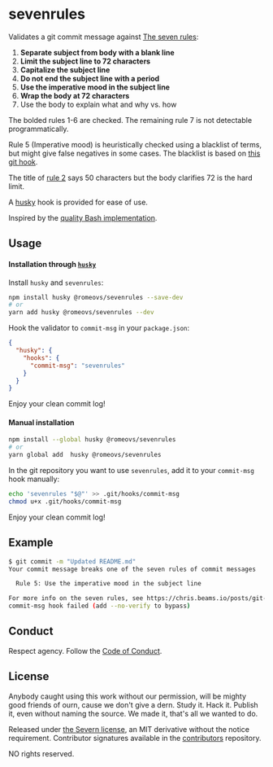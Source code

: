# sevenrules

Validates a git commit message against [The seven rules](https://chris.beams.io/posts/git-commit/#seven-rules):

1. **Separate subject from body with a blank line**
1. **Limit the subject line to 72 characters**
1. **Capitalize the subject line**
1. **Do not end the subject line with a period**
1. **Use the imperative mood in the subject line**
1. **Wrap the body at 72 characters**
1. Use the body to explain what and why vs. how

The bolded rules 1-6 are checked. The remaining rule 7 is not detectable programmatically.

Rule 5 (Imperative mood) is heuristically checked using a blacklist of terms,
but might give false negatives in some cases. The blacklist is based on [this
git hook](https://github.com/tommarshall/git-good-commit).

The title of [rule 2](https://chris.beams.io/posts/git-commit/#limit-50) says 50
characters but the body clarifies 72 is the hard limit.

A [husky](https://github.com/typicode/husky) hook is provided for ease of use.

Inspired by the [quality Bash implementation](https://gitlab.com/silent.correspondent/commit-msg/blob/master/commit-msg.sh).

## Usage

#### Installation through [`husky`](https://github.com/typicode/husky)
Install `husky` and `sevenrules`:

```sh
npm install husky @romeovs/sevenrules --save-dev
# or
yarn add husky @romeovs/sevenrules --dev
```

Hook the validator to `commit-msg` in your `package.json`:

```JSON
{
  "husky": {
    "hooks": {
      "commit-msg": "sevenrules"
    }
  }
}
```

Enjoy your clean commit log!

#### Manual installation

```sh
npm install --global husky @romeovs/sevenrules
# or
yarn global add  husky @romeovs/sevenrules
```

In the git repository you want to use `sevenrules`, add it to your `commit-msg`
hook manually:
```sh
echo 'sevenrules "$@"' >> .git/hooks/commit-msg
chmod u+x .git/hooks/commit-msg
```

Enjoy your clean commit log!

## Example

```sh
$ git commit -m "Updated README.md"
Your commit message breaks one of the seven rules of commit messages

  Rule 5: Use the imperative mood in the subject line

For more info on the seven rules, see https://chris.beams.io/posts/git-commit
commit-msg hook failed (add --no-verify to bypass)
```

## Conduct

Respect agency. Follow the [Code of Conduct](CODE_OF_CONDUCT.md).

## License

Anybody caught using this work without our permission, will be mighty good
friends of ourn, cause we don't give a dern. Study it. Hack it. Publish it, even
without naming the source. We made it, that's all we wanted to do.

Released under [the Severn license](LICENSE), an MIT derivative without the
notice requirement. Contributor signatures available in the
[contributors](https://github.com/severnway/contributors) repository.

NO rights reserved.
